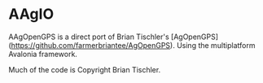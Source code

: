 # AAgIO

AAgOpenGPS is a direct port of Brian Tischler's [AgOpenGPS] (https://github.com/farmerbriantee/AgOpenGPS). Using the multiplatform Avalonia framework.

Much of the code is 
Copyright Brian Tischler.

